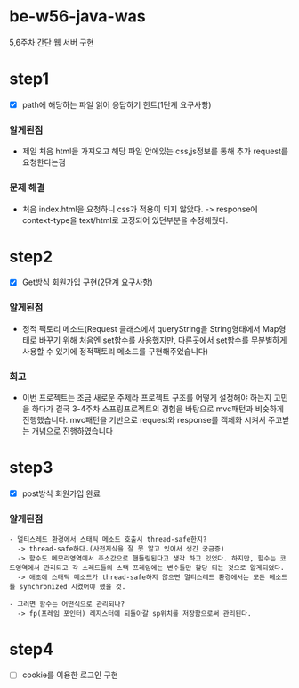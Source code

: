 # be-w56-java-was
5,6주차 간단 웹 서버 구현

# step1 
- [x] path에 해당하는 파일 읽어 응답하기 힌트(1단계 요구사항)


### 알게된점
- 제일 처음 html을 가져오고 해당 파일 안에있는 css,js정보를 통해 추가 request를 요청한다는점

### 문제 해결
- 처음 index.html을 요청하니 css가 적용이 되지 않았다. -> response에 context-type을 text/html로 고정되어 있던부분을 수정해줬다.


# step2
- [x] Get방식 회원가입 구현(2단계 요구사항)

### 알게된점
- 정적 팩토리 메소드(Request 클래스에서 queryString을 String형태에서 Map형태로 바꾸기 위해 처음엔 set함수를 사용했지만, 다른곳에서 set함수를 무분별하게 사용할 수 있기에 정적팩토리 메소드를 구현해주었습니다)

### 회고
- 이번 프로젝트는 조금 새로운 주제라 프로젝트 구조를 어떻게 설정해야 하는지 고민을 하다가 결국 3-4주차 스프링프로젝트의 경험을 바탕으로 mvc패턴과 비슷하게 진행했습니다. mvc패턴을 기반으로 request와 response를 객체화 시켜서 주고받는 개념으로 진행하였습니다

# step3
- [x] post방식 회원가입 완료

### 알게된점
    - 멀티스레드 환경에서 스태틱 메소드 호출시 thread-safe한지?
      -> thread-safe하다.(사전지식을 잘 못 알고 있어서 생긴 궁금증)
      -> 함수도 메모리영역에서 주소값으로 핸들링된다고 생각 하고 있었다. 하지만, 함수는 코드영역에서 관리되고 각 스레드들의 스택 프레임에는 변수들만 할당 되는 것으로 알게되었다.
      -> 애초에 스태틱 메소드가 thread-safe하지 않으면 멀티스레드 환경에서는 모든 메소드를 synchronized 시켰어야 했을 것. 
    
    - 그러면 함수는 어떤식으로 관리되나?
      -> fp(프레임 포인터) 레지스터에 되돌아갈 sp위치를 저장함으로써 관리된다. 


# step4
- [ ] cookie를 이용한 로그인 구현